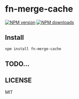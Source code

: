 # fn-merge-cache

[![NPM version](https://img.shields.io/npm/v/fn-merge-cache.svg?style=flat)](https://npmjs.com/package/fn-merge-cache)
[![NPM downloads](http://img.shields.io/npm/dm/fn-merge-cache.svg?style=flat)](https://npmjs.com/package/fn-merge-cache)

## Install

```bash
npm install fn-merge-cache
```

## TODO...

## LICENSE

MIT
